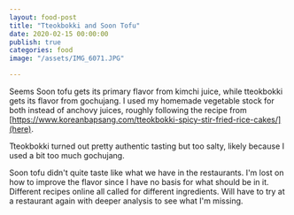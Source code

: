 ```yaml
---
layout: food-post
title: "Tteokbokki and Soon Tofu"
date: 2020-02-15 00:00:00
publish: true
categories: food
image: "/assets/IMG_6071.JPG"

---
```


Seems Soon tofu gets its primary flavor from kimchi juice, while tteokbokki gets its flavor from gochujang. I used my homemade vegetable stock for both instead of anchovy juices, roughly following the recipe from [https://www.koreanbapsang.com/tteokbokki-spicy-stir-fried-rice-cakes/](here).

Tteokbokki turned out pretty authentic tasting but too salty, likely because I used a bit too much gochujang. 

Soon tofu didn't quite taste like what we have in the restaurants. I'm lost on how to improve the flavor since I have no basis for what should be in it. Different recipes online all called for different ingredients. Will have to try at a restaurant again with deeper analysis to see what I'm missing.